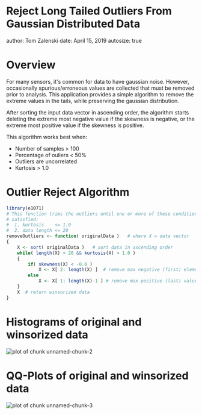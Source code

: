 Reject Long Tailed Outliers From Gaussian Distributed Data
========================================================
author: Tom Zalenski
date: April 15, 2019
autosize: true

Overview
========================================================
For many sensors, it's common for data to have gaussian noise. However, occasionally spurious/erroneous values are collected that must be removed prior to analysis.
This application provides a simple algorithm to remove the extreme values in the tails, while preserving the gaussian distribution.

After sorting the input data vector in ascending order, the algorithm starts deleting the extreme most negative value if the skewness is negative, or the extreme most positive value if the skewness is positive.

This algorithm works best when:
- Number of samples > 100
- Percentage of ouliers < 50%
- Outliers are uncorrelated
- Kurtosis > 1.0

Outlier Reject Algorithm
========================================================


```r
library(e1071)
# This function trims the outliers until one or more of these conditions are
# satisfied:
#  1. kurtosis    <= 1.0
#  2. data length <= 20
removeOutliers <- function( originalData )   # where X = data vector
{
    X <- sort( originalData )   # sort data in ascending order
    while( length(X) > 20 && kurtosis(X) > 1.0 )
    {
        if( skewness(X) < -0.0 )
            X <- X[ 2: length(X) ]  # remove max negative (first) element
        else 
            X <- X[ 1: length(X)-1 ] # remove max positive (last) value
    }
    X  # return winsorized data
}
```

Histograms of original and winsorized data
========================================================

![plot of chunk unnamed-chunk-2](RejectLongTailedOutliers-figure/unnamed-chunk-2-1.png)

QQ-Plots of original and winsorized data
========================================================

![plot of chunk unnamed-chunk-3](RejectLongTailedOutliers-figure/unnamed-chunk-3-1.png)
